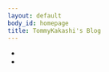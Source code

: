 ```yaml
---
layout: default
body_id: homepage
title: TommyKakashi's Blog
---
```

<div id="entrance">
	<ul>
		<li>
			<a class="core-nav icon-quill-2" href="/tommy/blog" title="TommyKakashi - Blog"></a>
		</li>
		<li>
			<a class="core-nav icon-info-2" href="/tommy/about.html" title="TommyKakashi - About"></a>
		</li>
	</ul>
</div>